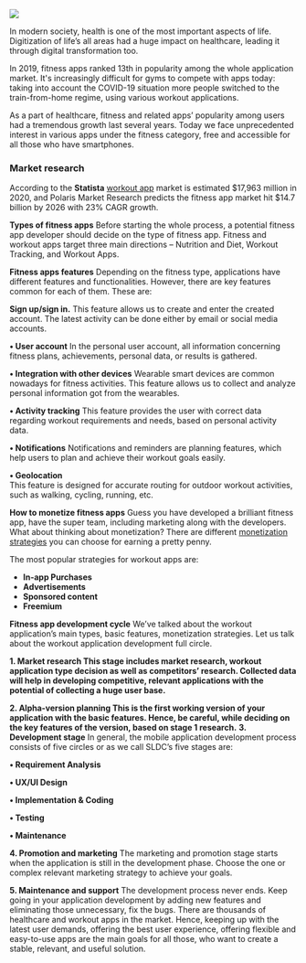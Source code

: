 ![](https://images.viblo.asia/c54fcb00-9e18-468d-b835-fe45f07b63bc.png)

In modern society, health is one of the most important aspects of life. Digitization of life’s all areas had a huge impact on healthcare, leading it through digital transformation too. 

In 2019, fitness apps ranked 13th in popularity among the whole application market. It's increasingly difficult for gyms to compete with apps today: taking into account the COVID-19 situation more people switched to the train-from-home regime, using various workout applications.

As a part of healthcare, fitness and related apps’ popularity among users had a tremendous growth last several years. Today we face unprecedented interest in various apps under the fitness category, free and accessible for all those who have smartphones.

### **Market research**

According to the **Statista** [workout app](https://addevice.io/blog/how-to-create-a-workout-app-detailed-guide/) market is estimated $17,963 million in 2020, and Polaris Market Research predicts the fitness app market hit $14.7 billion by 2026 with 23% CAGR growth. 

**Types of fitness apps**
Before starting the whole process, a potential fitness app developer should decide on the type of fitness app. Fitness and workout apps target three main directions – Nutrition and Diet, Workout Tracking, and Workout Apps.

**Fitness apps features**
Depending on the fitness type, applications have different features and functionalities. However, there are key features common for each of them. These are:

**Sign up/sign in.** This feature allows us to create and enter the created account. The latest activity can be done either by email or social media accounts.

**•	User account**
In the personal user account, all information concerning fitness plans, achievements, personal data, or results is gathered. 

**•	Integration with other devices**
Wearable smart devices are common nowadays for fitness activities. This feature allows us to collect and analyze personal information got from the wearables.

**•	Activity tracking**
This feature provides the user with correct data regarding workout requirements and needs, based on personal activity data.

**•	Notifications** 
Notifications and reminders are planning features, which help users to plan and achieve their workout goals easily.

**•	Geolocation**  
This feature is designed for accurate routing for outdoor workout activities, such as walking, cycling, running, etc.

**How to monetize fitness apps**
Guess you have developed a brilliant fitness app, have the super team, including marketing along with the developers. What about thinking about monetization? There are different [monetization strategies](https://addevice.io/blog/how-do-free-apps-make-money-best-strategies-for-2020/) you can choose for earning a pretty penny.

The most popular strategies for workout apps are:

* **In-app Purchases**
* **Advertisements**
* **Sponsored content**
* **Freemium**

**Fitness app development cycle**
We’ve talked about the workout application’s main types, basic features, monetization strategies. Let us talk about the workout application development full circle. 

**1. Market research
This stage includes market research, workout application type decision as well as competitors’ research. Collected data will help in developing competitive, relevant applications with the potential of collecting a huge user base.**

  **2. Alpha-version planning
This is the first working version of your application with the basic features. Hence, be careful, while deciding on the key features of the version, based on stage 1 research.**
      **3. Development stage** 
      In general, the mobile application development process consists of five circles or as we call SLDC’s five stages are:
      
**•	Requirement Analysis**

**•	UX/UI Design**

**•	Implementation & Coding**

**•	Testing**

**•	Maintenance**

 
**4. Promotion and marketing**
The marketing and promotion stage starts when the application is still in the development phase. Choose the one or complex relevant marketing strategy to achieve your goals.

**5. Maintenance and support**
The development process never ends. Keep going in your application development by adding new features and eliminating those unnecessary, fix the bugs.
There are thousands of healthcare and workout apps in the market. Hence, keeping up with the latest user demands, offering the best user experience, offering flexible and easy-to-use apps are the main goals for all those, who want to create a stable, relevant, and useful solution.